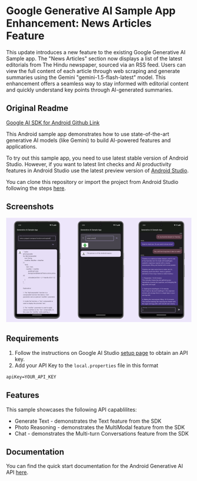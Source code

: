 # Google Generative AI Sample App Enhancement: News Articles Feature

This update introduces a new feature to the existing Google Generative AI Sample app. The "News Articles" section now displays a list of the latest editorials from The Hindu newspaper, sourced via an RSS feed. Users can view the full content of each article through web scraping and generate summaries using the Gemini "gemini-1.5-flash-latest" model. This enhancement offers a seamless way to stay informed with editorial content and quickly understand key points through AI-generated summaries.

## Original Readme 
[Google AI SDK for Android Github Link](https://github.com/google-gemini/generative-ai-android)

This Android sample app demonstrates how to use state-of-the-art 
generative AI models (like Gemini) to build AI-powered features and applications.

To try out this sample app, you need to use latest stable version of Android Studio. 
However, if you want to latest lint checks and AI productivity features in Android 
Studio use the latest preview version of [Android Studio](https://developer.android.com/studio/preview).

You can clone this repository or import the project from Android Studio following the steps
[here](https://developer.android.com/jetpack/compose/setup#sample).

## Screenshots

<img src="screenshots/screenshots.png" alt="Screenshot">

## Requirements

1. Follow the instructions on Google AI Studio [setup page](https://makersuite.google.com/app/apikey) to obtain an API key.
2. Add your API Key to the `local.properties` file in this format

```txt
apiKey=YOUR_API_KEY
```
## Features

This sample showcases the following API capablilites:
* Generate Text - demonstrates the Text feature from the SDK
* Photo Reasoning - demonstrates the MultiModal feature from the SDK
* Chat - demonstrates the Multi-turn Conversations feature from the SDK

## Documentation

You can find the quick start documentation for the Android Generative AI API [here](https://ai.google.dev/tutorials/android_quickstart).
